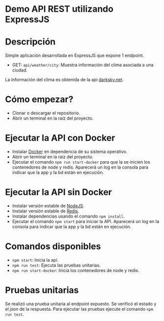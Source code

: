 # Demo API REST utilizando ExpressJS

# Descripción
Simple aplicación desarrollada en ExpressJS que expone 1 endpoint.
- GET: `api/weather/city`: Muestra información del clima asociada a una ciudad.

La información del clima es obtenida de la api [darksky.net](https://darksky.net/dev).

# Cómo empezar?
- Clonar o descargar el repositorio.
- Abrir un terminal en la raíz del proyecto.

# Ejecutar la API con Docker
- Instalar [Docker](https://docs.docker.com/compose/install/) en dependencia de su sistema operativo.
- Abrir un terminal en la raíz del proyecto.
- Ejecutar el comando `npm run start-docker` para que la se inicien los contenedores de node y redis. Aparecerá un log en la consola para indicar que la app y la bd están en ejecución.

# Ejecutar la API sin Docker
- Instalar versión estable de [NodeJS](https://nodejs.org/es/download/).
- Instalar versión estable de [Redis](https://redis.io/download).
- Instalar dependencias usando el comando `npm install`.
- Ejecutar el comando `npm start` para iniciar la API. Aparecerá un log en la consola para indicar que la app y la bd están en ejecución.

# Comandos disponibles
- `npm start`: Inicia la api.
- `npm run test`: Ejecuta las pruebas unitarias.
- `npm run start-docker`: Inicia los contenedores de node y redis.

# Pruebas unitarias
Se realizó una prueba unitaria al endpoint expuesto. Se verificó el estado y el json de la respuesta.
Para ejecutar las pruebas ejecute el comando `npm run test`.